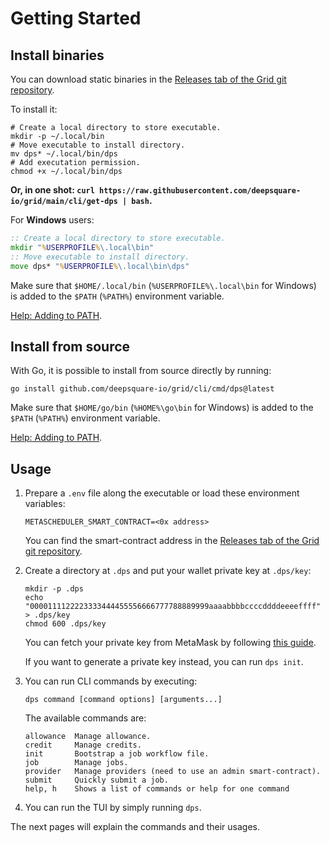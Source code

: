 # Getting Started

## Install binaries

You can download static binaries in the [Releases tab of the Grid git repository](https://github.com/deepsquare-io/grid/releases?q=cli%2F&expanded=true).

To install it:

```shell
# Create a local directory to store executable.
mkdir -p ~/.local/bin
# Move executable to install directory.
mv dps* ~/.local/bin/dps
# Add executation permission.
chmod +x ~/.local/bin/dps
```

**Or, in one shot: `curl https://raw.githubusercontent.com/deepsquare-io/grid/main/cli/get-dps | bash`.**

For **Windows** users:

```bat
:: Create a local directory to store executable.
mkdir "%USERPROFILE%\.local\bin"
:: Move executable to install directory.
move dps* "%USERPROFILE%\.local\bin\dps"
```

Make sure that `$HOME/.local/bin` (`%USERPROFILE%\.local\bin` for Windows) is added to the `$PATH` (`%PATH%`) environment variable.

[Help: Adding to PATH](https://www.java.com/en/download/help/path.html).

## Install from source

With Go, it is possible to install from source directly by running:

```shell
go install github.com/deepsquare-io/grid/cli/cmd/dps@latest
```

Make sure that `$HOME/go/bin` (`%HOME%\go\bin` for Windows) is added to the `$PATH` (`%PATH%`) environment variable.

[Help: Adding to PATH](https://www.java.com/en/download/help/path.html).

## Usage

1. Prepare a `.env` file along the executable or load these environment variables:

   ```shell
   METASCHEDULER_SMART_CONTRACT=<0x address>
   ```

   You can find the smart-contract address in the [Releases tab of the Grid git repository](https://github.com/deepsquare-io/grid/releases?q=smart-contracts&expanded=true).

2. Create a directory at `.dps` and put your wallet private key at `.dps/key`:

   ```shell
   mkdir -p .dps
   echo "0000111122223333444455556666777788889999aaaabbbbccccddddeeeeffff" > .dps/key
   chmod 600 .dps/key
   ```

   You can fetch your private key from MetaMask by following [this guide](https://support.metamask.io/hc/en-us/articles/360015289632-How-to-export-an-account-s-private-key#).

   If you want to generate a private key instead, you can run `dps init`.

3. You can run CLI commands by executing:

   ```shell
   dps command [command options] [arguments...]
   ```

   The available commands are:

   ```shell
   allowance  Manage allowance.
   credit     Manage credits.
   init       Bootstrap a job workflow file.
   job        Manage jobs.
   provider   Manage providers (need to use an admin smart-contract).
   submit     Quickly submit a job.
   help, h    Shows a list of commands or help for one command
   ```

4. You can run the TUI by simply running `dps`.

The next pages will explain the commands and their usages.
